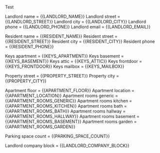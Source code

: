 Test

Landlord name = {{LANDLORD_NAME}}
Landlord street = {{LANDLORD_STREET}}
Landlord city = {{LANDLORD_CITY}}
Landlord phone = {{LANDLORD_PHONE}}
Landlord email = {{LANDLORD_EMAIL}}

Resident name = {{RESIDENT_NAME}}
Resident street = {{RESIDENT_STREET}}
Resident city = {{RESIDENT_CITY}}
Resident phone = {{RESIDENT_PHONE}}

Keys apartment = {{KEYS_APARTMENT}}
Keys basement = {{KEYS_BASEMENT}}
Keys attic = {{KEYS_ATTIC}}
Keys frontdoor = {{KEYS_FRONTDOOR}}
Keys mailbox = {{KEYS_MAILBOX}}

Property street = {{PROPERTY_STREET}}
Property city = {{PROPERTY_CITY}}

Apartment floor = {{APARTMENT_FLOOR}}
Apartment location = {{APARTMENT_LOCATION}}
Apartment rooms generic = {{APARTMENT_ROOMS_GENERIC}}
Apartment rooms kitchen = {{APARTMENT_ROOMS_KITCHEN}}
Apartment rooms bath = {{APARTMENT_ROOMS_BATH}}
Apartment rooms hallway = {{APARTMENT_ROOMS_HALLWAY}}
Apartment rooms basement = {{APARTMENT_ROOMS_BASEMENT}}
Apartment rooms garden = {{APARTMENT_ROOMS_GARDEN}}

Parking space count = {{PARKING_SPACE_COUNT}}

Landlord company block = {{LANDLORD_COMPANY_BLOCK}}
